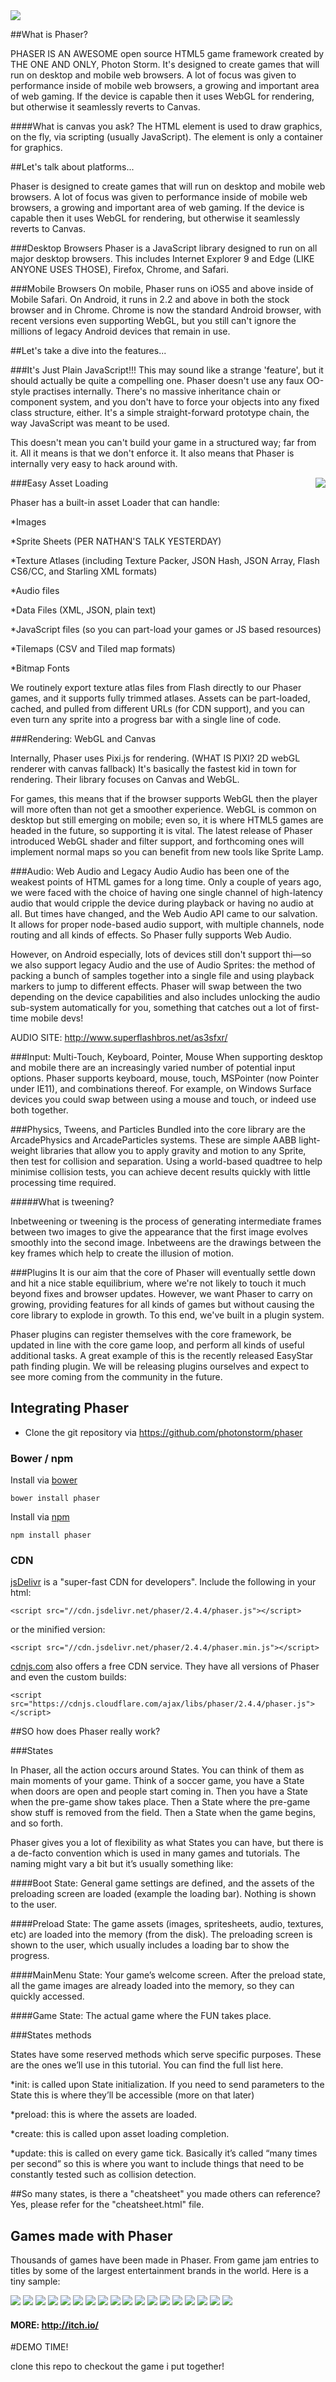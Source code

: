 <img src="http://phaser.io/images/img.png">

##What is Phaser?


PHASER IS AN AWESOME open source HTML5 game framework created by THE ONE AND ONLY, Photon Storm. It's designed to create games that will run on desktop and mobile web browsers. A lot of focus was given to performance inside of mobile web browsers, a growing and important area of web gaming. If the device is capable then it uses WebGL for rendering, but otherwise it seamlessly reverts to Canvas. 

####What is canvas you ask? 
The HTML <canvas> element is used to draw graphics, on the fly, via scripting (usually JavaScript). The <canvas> element is only a container for graphics.

##Let's talk about platforms...

Phaser is designed to create games that will run on desktop and mobile web browsers. A lot of focus was given to performance inside of mobile web browsers, a growing and important area of web gaming. If the device is capable then it uses WebGL for rendering, but otherwise it seamlessly reverts to Canvas.

###Desktop Browsers
Phaser is a JavaScript library designed to run on all major desktop browsers. This includes Internet Explorer 9 and Edge (LIKE ANYONE USES THOSE), Firefox, Chrome, and Safari.

###Mobile Browsers
On mobile, Phaser runs on iOS5 and above inside of Mobile Safari. On Android, it runs in 2.2 and above in both the stock browser and in Chrome. Chrome is now the standard Android browser, with recent versions even supporting WebGL, but you still can't ignore the millions of legacy Android devices that remain in use.

##Let's take a dive into the features...

###It's Just Plain JavaScript!!!
This may sound like a strange 'feature', but it should actually be quite a compelling one. Phaser doesn't use any faux OO-style practises internally. There's no massive inheritance chain or component system, and you don't have to force your objects into any fixed class structure, either. It's a simple straight-forward prototype chain, the way JavaScript was meant to be used.

This doesn't mean you can't build your game in a structured way; far from it. All it means is that we don't enforce it. It also means that Phaser is internally very easy to hack around with.


###Easy Asset Loading 
<img src="http://phaser.io/images/github/jump.jpg" align="right">

Phaser has a built-in asset Loader that can handle:

*Images

*Sprite Sheets (PER NATHAN'S TALK YESTERDAY)

*Texture Atlases (including Texture Packer, JSON Hash, JSON Array, Flash CS6/CC, and Starling XML formats)

*Audio files

*Data Files (XML, JSON, plain text)

*JavaScript files (so you can part-load your games or JS based resources)

*Tilemaps (CSV and Tiled map formats)

*Bitmap Fonts

We routinely export texture atlas files from Flash directly to our Phaser games, and it supports fully trimmed atlases. Assets can be part-loaded, cached, and pulled from different URLs (for CDN support), and you can even turn any sprite into a progress bar with a single line of code.

###Rendering: WebGL and Canvas

Internally, Phaser uses Pixi.js for rendering. (WHAT IS PIXI? 2D webGL renderer with canvas fallback) It's basically the fastest kid in town for rendering. Their library focuses on Canvas and WebGL.

For games, this means that if the browser supports WebGL then the player will more often than not get a smoother experience. WebGL is common on desktop but still emerging on mobile; even so, it is where HTML5 games are headed in the future, so supporting it is vital. The latest release of Phaser introduced WebGL shader and filter support, and forthcoming ones will implement normal maps so you can benefit from new tools like Sprite Lamp.

###Audio: Web Audio and Legacy Audio
Audio has been one of the weakest points of HTML games for a long time. Only a couple of years ago, we were faced with the choice of having one single channel of high-latency audio that would cripple the device during playback or having no audio at all. But times have changed, and the Web Audio API came to our salvation. It allows for proper node-based audio support, with multiple channels, node routing and all kinds of effects. So Phaser fully supports Web Audio.

However, on Android especially, lots of devices still don't support thi—so we also support legacy Audio and the use of Audio Sprites: the method of packing a bunch of samples together into a single file and using playback markers to jump to different effects. Phaser will swap between the two depending on the device capabilities and also includes unlocking the audio sub-system automatically for you, something that catches out a lot of first-time mobile devs!

AUDIO SITE: http://www.superflashbros.net/as3sfxr/

###Input: Multi-Touch, Keyboard, Pointer, Mouse
When supporting desktop and mobile there are an increasingly varied number of potential input options. Phaser supports keyboard, mouse, touch, MSPointer (now Pointer under IE11), and combinations thereof. For example, on Windows Surface devices you could swap between using a mouse and touch, or indeed use both together.

###Physics, Tweens, and Particles
Bundled into the core library are the ArcadePhysics and ArcadeParticles systems. These are simple AABB light-weight libraries that allow you to apply gravity and motion to any Sprite, then test for collision and separation. Using a world-based quadtree to help minimise collision tests, you can achieve decent results quickly with little processing time required.

#####What is tweening? 

Inbetweening or tweening is the process of generating intermediate frames between two images to give the appearance that the first image evolves smoothly into the second image. Inbetweens are the drawings between the key frames which help to create the illusion of motion.

###Plugins
It is our aim that the core of Phaser will eventually settle down and hit a nice stable equilibrium, where we're not likely to touch it much beyond fixes and browser updates. However, we want Phaser to carry on growing, providing features for all kinds of games but without causing the core library to explode in growth. To this end, we've built in a plugin system.

Phaser plugins can register themselves with the core framework, be updated in line with the core game loop, and perform all kinds of useful additional tasks. A great example of this is the recently released EasyStar path finding plugin. We will be releasing plugins ourselves and expect to see more coming from the community in the future.

## Integrating Phaser

* Clone the git repository via https://github.com/photonstorm/phaser

### Bower / npm

Install via [bower](http://bower.io)

`bower install phaser`

Install via [npm](https://www.npmjs.com)

`npm install phaser`

### CDN

[jsDelivr](http://www.jsdelivr.com/#!phaser) is a "super-fast CDN for developers". Include the following in your html:

`<script src="//cdn.jsdelivr.net/phaser/2.4.4/phaser.js"></script>`

or the minified version:

`<script src="//cdn.jsdelivr.net/phaser/2.4.4/phaser.min.js"></script>`

[cdnjs.com](https://cdnjs.com/libraries/phaser) also offers a free CDN service. They have all versions of Phaser and even the custom builds:

`<script src="https://cdnjs.cloudflare.com/ajax/libs/phaser/2.4.4/phaser.js"></script>`


##SO how does Phaser really work?

###States

In Phaser, all the action occurs around States. You can think of them as main moments of your game. Think of a soccer game, you have a State when doors are open and people start coming in. Then you have a State when the pre-game show takes place. Then a State where the pre-game show stuff is removed from the field. Then a State when the game begins, and so forth.

Phaser gives you a lot of flexibility as what States you can have, but there is a de-facto convention which is used in many games and tutorials. The naming might vary a bit but it’s usually something like:

####Boot State: 
General game settings are defined, and the assets of the preloading screen are loaded (example the loading bar). Nothing is shown to the user.

####Preload State: 
The game assets (images, spritesheets, audio, textures, etc) are loaded into the memory (from the disk). The preloading screen is shown to the user, which usually includes a loading bar to show the progress.

####MainMenu State: 
Your game’s welcome screen. After the preload state, all the game images are already loaded into the memory, so they can quickly accessed.

####Game State: 
The actual game where the FUN takes place.

###States methods

States have some reserved methods which serve specific purposes. These are the ones we’ll use in this tutorial. You can find the full list here.

*init: is called upon State initialization. If you need to send parameters to the State this is where they’ll be accessible (more on that later)

*preload: this is where the assets are loaded.

*create: this is called upon asset loading completion.

*update: this is called on every game tick. Basically it’s called “many times per second” so this is where you want to include things that need to be constantly tested such as collision detection.

##So many states, is there a "cheatsheet" you made others can reference?
Yes, please refer for the "cheatsheet.html" file.
 
## Games made with Phaser

Thousands of games have been made in Phaser. From game jam entries to titles by some of the largest entertainment brands in the world. Here is a tiny sample:

<img src= "http://phaser.io/images/github/241/bubble-academy.png">
<img src= "http://phaser.io/images/github/241/woodventure.png">
<img src= "http://phaser.io/images/github/241/hopsop.png">
<img src= "http://phaser.io/images/github/241/banana-mania.png">
<img src= "http://phaser.io/images/github/241/salazar.png">
<img src= "http://phaser.io/images/github/241/phaser-shmup.png">
<img src= "http://phaser.io/images/github/241/trappy-trap.png">
<img src= "http://phaser.io/images/github/241/runaway-ruins.png">
<img src= "http://phaser.io/images/github/241/ananias.png">
<img src= "http://phaser.io/images/github/shot1a.jpg">
<img src= "http://phaser.io/images/github/shot2a.jpg">
<img src= "http://phaser.io/images/github/shot3a.jpg">
<img src= "http://phaser.io/images/github/shot4a.jpg">
<img src= "http://phaser.io/images/github/shot5b.jpg">
<img src= "http://phaser.io/images/github/shot6b.jpg">
<img src= "http://phaser.io/images/github/shot7b.jpg">
<img src= "http://phaser.io/images/github/shot8.jpg">
<img src= "http://phaser.io/images/github/shot9.jpg">

#### MORE: http://itch.io/

#DEMO TIME!

clone this repo to checkout the game i put together!
